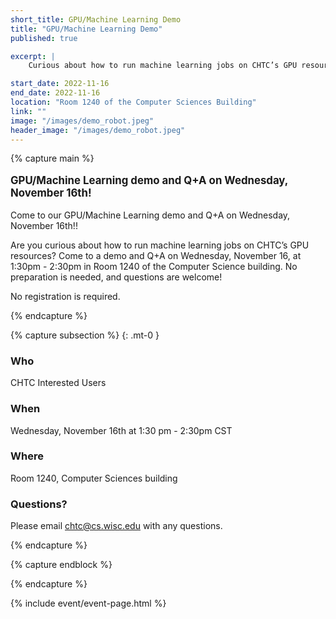 ```yaml
---
short_title: GPU/Machine Learning Demo
title: "GPU/Machine Learning Demo"
published: true

excerpt: |
    Curious about how to run machine learning jobs on CHTC’s GPU resources? Come to a demo and Q+A on Wednesday, November 16th!

start_date: 2022-11-16
end_date: 2022-11-16
location: "Room 1240 of the Computer Sciences Building"
link: ""
image: "/images/demo_robot.jpeg"
header_image: "/images/demo_robot.jpeg"
---
```


{% capture main %}

<p style="font-size: larger; font-weight: bold;">GPU/Machine Learning demo and Q+A on Wednesday, November 16th!</p>

Come to our GPU/Machine Learning demo and Q+A on Wednesday, November 16th!!

Are you curious about how to run machine learning jobs on CHTC’s GPU resources? Come to a demo and Q+A on Wednesday, November 16, at 1:30pm - 2:30pm in Room 1240 of the Computer Science building. No preparation is needed, and questions are welcome!

No registration is required.

{% endcapture %}


{% capture subsection %}
{: .mt-0 }
### Who

CHTC Interested Users

### When

Wednesday, November 16th at 1:30 pm - 2:30pm CST

### Where

Room 1240, Computer Sciences building

### Questions?

Please email <chtc@cs.wisc.edu> with any questions.

{% endcapture %}

{% capture endblock %}


{% endcapture %}

{% include event/event-page.html %}
